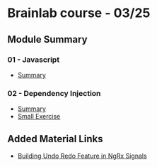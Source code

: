 # Brainlab course - 03/25

## Module Summary

### 01 - Javascript 
* [Summary](./module%2001%20-%20javascript/README.md)
### 02 - Dependency Injection
* [Summary](./module%2001%20-%20intro%20to%20DI/README.md)
* [Small Exercise](./module%2001%20-%20intro%20to%20DI/exercises/README.md)


## Added Material Links
* [Building Undo Redo Feature in NgRx Signals](https://www.youtube.com/watch?v=H9Gfro2N_cc&t=910s)